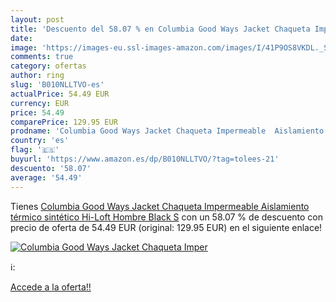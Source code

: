 ```yaml
---
layout: post
title: 'Descuento del 58.07 % en Columbia Good Ways Jacket Chaqueta Imper'
date: 
image: 'https://images-eu.ssl-images-amazon.com/images/I/41P9OS8VKDL._SL200_.jpg'
comments: true
category: ofertas
author: ring
slug: 'B010NLLTVO-es'
actualPrice: 54.49 EUR
currency: EUR
price: 54.49
comparePrice: 129.95 EUR
prodname: 'Columbia Good Ways Jacket Chaqueta Impermeable  Aislamiento térmico sintético Hi-Loft  Hombre  Black  S'
country: 'es'
flag: '🇪🇸'
buyurl: 'https://www.amazon.es/dp/B010NLLTVO/?tag=tolees-21'
descuento: '58.07'
average: '54.49'
---
```


Tienes [Columbia Good Ways Jacket Chaqueta Impermeable  Aislamiento térmico sintético Hi-Loft  Hombre  Black  S](https://www.amazon.es/dp/B010NLLTVO/?tag=tolees-21) con un 58.07 % de descuento con precio de oferta de 54.49 EUR (original: 129.95 EUR) en el siguiente enlace!

[![Columbia Good Ways Jacket Chaqueta Imper](https://images-eu.ssl-images-amazon.com/images/I/41P9OS8VKDL._SL200_.jpg)](https://www.amazon.es/dp/B010NLLTVO/?tag=tolees-21)

ℹ️:


[Accede a la oferta!!](https://www.amazon.es/dp/B010NLLTVO/?tag=tolees-21)
